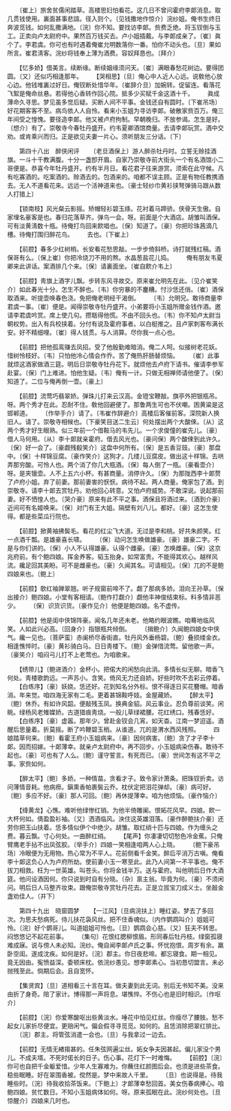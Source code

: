 <!-- { "loadSidebar": true } -->
　　〔崔上〕旅舍贫儒闲踏草。高楼思妇怕看花。这几日不曾问霍府李郞消息。取几贯钱使用。裏面甚事悲諠。径入则个。〔见钱撒地作惊介〕浣纱姐。俺书生终日奔波觅钱。如何乱撒满地。〔浣〕你不知。要找访李郞。赀费乏绝。将玉钗倒与玉工。正卖向卢太尉府中。果然百万钱买去。卢小姐插戴。与李郞成亲了。〔崔〕眞个了。李君虞。你可也有时遇着俺崔允明数落你一番。怕你不动头也。〔旦〕果如所言。崔君淸客。浣纱将钱奉上薄为酒费。容奴拜恳也。〔拜介〕 

　　【忆多娇】借美言。续断缘。断续姻缘须问天。〔崔〕满眼春愁花树边。要得团圆。〔又〕还似巧相逢那年。 
　　【哭相思】〔旦〕俺心中人近人心远。说敎他心放心边。他钱堆裏过好日。俺钗断处惜华年。〔崔辞介旦〕加婉转。促留连。看落花飞絮是俺命丝悬。若得他心香转作回心院。抵多少买赋千金这酒十千。 
　　眞成薄命久寻思。梦见虽多觉后疑。买断人间不平事。金钱还自有圆时。〔下崔吊场〕好花期客客不至。病鸟依人人自怜。看来小玉姐为寻访李郞。破散家赀百万。俺三年间受之惶愧。要径造李郞。他又被卢府拘制。早朝晚归。不放参谒。怎生是好。〔想介〕有了。崇敬寺今春牡丹盛开。约韦夏卿酒馆商量。去请李郞玩赏。酒中交劝。或肯乘兴而归。正是欲见夫妻一片心。须听朋友三分话。〔下〕 

　　第四十八出　醉侠闲评 
　　〔老旦酒保上〕游人醉杀牡丹时。立誓无赊挂酒旗。一斗十千教满腹。十分一盏卽开眉。自家乃崇敬寺前大街头一个有名酒馆小二哥便是。恭喜今年牡丹盛开。约有半月日。看花君子往来游赏。须索在此守候。凡有吃寡酒的。吃案酒的。赊酒去的。包酒来的。咱都不误主顾。正是有物任教携酒去。无人不道看花来。远远一个活神道来也。〔豪士轻纱巾黄衫挟弩弹骑马跟从数人打猎上〕 

　　【锁南枝】风光粲云影摇。矫帽轻衫碧玉绦。花衬着马蹄骄。侠骨天生傲。自家埋名豪客是也。春归花落草齐。弹鸟一会。呀。前面是个大酒店。胡雏叫酒保。可有淡黄淸数十甁。待俺打鸟回来飮唱也。〔保〕知道了。〔豪〕你把珍珠茜滴几槽。待俺打围归醉花鸟。 
　　去也。〔下崔上〕 

　　【前腔】春多少红树梢。长安看花愁思敲。一步步倚斜桥。诗打就残红稿。酒保哥有么。〔保上崔〕你把冷烧刀不用的熬。水晶葱盐花儿捣。 
　　俺有朋友韦夏卿来此讲话。案酒排几个来。〔保〕请裏面坐。〔崔自飮介韦上〕 

　　【前腔】靑旗上酒字儿飘。步转东风寻故交。原来崔允明先在此。〔见介崔笑介〕如此春光十分。怎生不醉也。〔韦〕你穷暴的不鏖糟。忖沙恁还俏。〔崔〕酒保取酒来。听提壶唤春色浇。免把俺老明经干渴倒。 
　　〔韦〕允明兄。敢待商量李君虞一事。〔崔〕便是。闻得崇敬寺牡丹盛开。小弟要将小玉姐所赠金钱作酒。邀请李君虞吟赏。席上使几句。攒聒得他慌。不由不回头也。〔韦〕你不知卢太尉当朝权势。出入有兵校挟着。分付有说及霍府事者。以白梃推之。且卢家刺客布满长安。好不精细哩。〔崔〕得人钱贯。与人消算。尽你我一点心也。 

　　【前腔】把他孤鸾赚去凤招。受了他殷勤难暗消。俺二人呵。似接树老花妖。惜树怜枝好。〔韦〕只怕他冷心情会作乔。苦了俺热肝肠替烦恼。 
　　〔崔〕此事就烦这酒家做酒三筵。明后日崇敬寺牡丹花下。就烦他去卢府下请书。催请李参军赴宴。〔保〕门上难进。怕他生疑。〔韦〕俺有一计。只做无相禅师请他便了。〔保〕知道了。二位与俺再倒一壶。〔豪上〕 

　　【前腔】流莺巧翡翠娇。弹珠儿打来云汉高。金镫宝鞭敲。旗亭外把银瓶吊。呀。两个秀才在此。忍耐不住。敎他回避便了。那鲁两生可也不伏嘲。困黄粱是这邯郸道。 
　　〔作举手介〕请了。〔韦崔作辞避介〕高楼后客催前客。深院新人换旧人。请了。崇敬寺相候也。〔下豪笑目送二生云〕何处摆出两个大酸倈。〔从〕这两个秀才好生眼熟。似三年前一个借鞍马的韦先儿。一个求俊僮的崔先儿。〔豪〕借人马何用。〔从〕李十郞就亲霍府。借去风光也。〔豪问保〕两个酸倈到此许久。〔保〕好一会了。〔豪觑残殽笑介〕这盘中何所有。〔保〕是五香豆豉。〔豪〕那盘中。〔保〕十样锦豆腐。〔豪作笑介〕这狗才。几缕儿豆腐皮。做出这十样锦。去哄弄那穷酸。可怜人也。两个消了你几大甁酒。〔保〕每人倒了一甁。〔豪看壶介〕呀。是夹镴壶。人不上五六小杯。有甚商量。消停许久。〔保〕为那陇西李十郞赘了卢府小姐。弃了前妻。那前妻害的恹恹。病待不起。两人商量。俺家包了酒。到崇敬寺。请李十郞去赏牡丹。劝他回心转意。又怕卢府威势。不敢深说。说起那前妻。好不恓惶人也。〔哭介豪〕原来有此不平之事。酒保且将酒过来。〔酒到介豪〕近间可有名姬唤来。〔保〕对门有王大姐。隔壁有刘八儿。都好。〔豪〕这怎生使得。都是些菜瓜行院也。 

　　【前腔】掀黄袖拂鬓毛。看花的红尘飞大道。无过是李和桃。好共朱颜笑。红一点酒千瓢。是雄豪喜长啸。 
　　〔保〕动问怎生唤做雄豪。〔豪〕雄豪二字。不是与你们讲的。〔保〕小人不认得雄豪。认得个雌豪。〔豪〕怎唤雌豪。〔保〕这京兆府前。有个鲍四娘。挥金养客。韬玉抬身。如常富贵。不能得其欢心。越样风流。纔足回其美盼。可不是雌豪也。〔豪〕久闻其名。可请相见。〔保〕兀的不是鲍四娘来也。〔鲍上〕 

　　【前腔】欹红袖亸翠翘。听子规窗前啼不了。觑了那病多娇。泪向王孙草。〔保出接介〕鲍四娘。小堂有客相请。〔鲍作打觑介〕觑他丰神俊结束标。料多情非恶少。 
　　〔保〕识货识货。〔豪作见介〕他便是鲍四娘。名不虚传。 

　　【前腔】他是闺中侠锦阵豪。闻名几年还未老。他略约眼波瞧。咱蓦地临风笑。人如此兴必高。〔回身介〕指银瓶共倾倒。 
　　〔揖鲍介〕久闻鲍四娘女中侠气。纔一见也。〔菩萨蛮〕赤阑桥尽香街直。牡丹风外垂杨碧。〔鲍〕叠损缕金衣。相逢憔悴时。〔豪〕黄衫骑白马。日日靑楼下。〔鲍〕金弹惜流莺。留他歌一声。〔豪笑介〕咱闷弓儿打不上老莺也。为咱歌来。 

　　【绣带儿】〔鲍进酒介〕金杯小。把偌大的闲愁向此消。多情长似无聊。暗香飞何处。靑楼歌韵远。一声苏小。含笑。倚风无力还自娇。好些时吹不去彩云停着。 
　　【白练序】〔豪〕妖娆。恁还好。花到知名分外标。恨不得逐日买花簪帽。暗香消。年来觉。咱四海无家有二毛。更着甚锦鞍呼妓。金屋藏娇。 
　　【醉太平】〔鲍〕休乔。有如许风韶。便敲残玉凤。换典金貂。风云事业。忍负尊前谈笑。闲眺。绿杨风老雉媒娇。古道猎痕靑烧。一般儿草绿裙腰。花红绣口。残春恁好。 
　　【白练序】〔豪〕虚嚣。那年少。曾赴金钗会几宵。如天杳。江南一梦迢遥。酒醒后思量着。折莫摇。断了吟鞭碧玉梢。从谁道。兀的是渭水西风残照。 
　　四娘踏草何来。〔鲍〕看霍王府小玉姐病来。〔豪〕因何病害。〔鲍〕贪了才子李十郞。因而招嫁。十郞薄幸。就亲卢太尉府中。再不回步。小玉姐病染伤春。敢待不起也。〔豪〕可也有了人么。〔鲍〕谨守誓言。有死而已。〔豪〕世间怎有这不平之事。家赀如何。 

　　【醉太平】〔鲍〕多娇。一种情苗。贪看才子。致令家计萧条。把珠钗折卖。访问薄情音耗。他病痨。鎭熏香帕裹鬓云乔。枕伏定把泪花弹却。〔豪〕病可好。〔鲍〕多应不好。〔豪〕那人可回。〔鲍〕再休提薄幸。咱为他烦恼。〔豪作恼介〕 

　　【绛黄龙】心憔。难听他绿惨红销。为他半倚雕阑。恨妬花风早。四娘。飮一大杯何如。倩盈盈衫袖。〔又〕洒酒临风。泱住这英雄泪落。〔豪作醉鲍扶介豪〕还劳你把玉山扶着。恁多情似伊个中绝少。胡雏。取红绡十匹与四娘。作为缠头之费。暮云飘。寸心何处。一曲醉红绡。 
　　【尾声】你凄凄切切愁色冷金蕉。只俺臂鹰老手拈不出凤弦胶。〔举手介〕四娘一笑相逢咱两人心上晓。 
　　〔鲍下豪吊场〕冷眼便为无用物。热心常为不平人。花前侧看千金笑。醉后平消万古嗔。俺看李十郞这负心人为卢府所劫。使前妻小玉一寒至此。此乃人间第一不平事也。俺不拔刀相救。枉为一世英雄。叫苍头。你将金钱半万。送与霍府。叫他明后日作大酒筵。他问设酒因何。你只说到时自有分晓。〔杂〕禀主翁。毕竟为何。〔豪〕不须闲问。明后日人马整齐妆束。跟俺崇敬寺赏牡丹花去。正是立拔宝刀成义士。坐敲金盏劝佳人。〔并下〕 

　　第四十九出　晓窗圆梦 
　　【一江风】〔旦病浣扶上〕睡红姿。梦去了多回次。为思夫愁病死。侍儿扶花袅风丝。把不住香魂似。〔内作鹦鹉叫介〕姐姐可怜。〔浣〕好个鹦哥儿。叫道姐姐可怜也。〔旦〕鹦鹉会心慈。〔又〕狂夫不转思。闷悠悠记不起花前事。 
　　〔集句〕花恨红腮柳恨眉。形同春后牡丹枝。绿窗孤寝难成寐。说与傍人未必知。浣纱。俺自闻李郞卢氏之事。怀忧抱恨。周岁有余。羸卧空闺。遂成沈疾。如何是好。〔浣〕郡主。你日夜悲啼。都忘寝食。期一相见。竟无因由。寃愤益深。委顿床枕。依浣纱愚见。想李郞素心。当初恳切盟言。未必抛残至此。倘期后会。且自宽怀。 

　　【集贤宾】〔旦〕道相看三十言在耳。做夫妻到此无词。别后无书知不美。没来由折了身奇。陪了家计。博得那一声将息。堪憔悴。不伤心也是旧时相识。〔作呕介〕 

　　【前腔】〔浣〕你爱寒酸呕出些黄淡水。唾花中怕见红丝。你瘦尽了腰肢。愁不起女儿家折尽便宜。更赔闲气。偏会假寻寻觅觅。如何的。且恁消除把翠红排比。 
　　〔浣〕郡主。将管弦消遣一会也。〔旦〕与我拿过一边去。 

　　【前腔】无情无緖搊甚的。任朱弦网遍尘丝。妬女争夫因甚起。偏儿家没个男儿。不成夫壻。不死时偌长的日子。伤心事。花灯下一时难悔。 
　　【前腔】〔浣〕你可也自把千金躯爱惜。少年人生寡难为。你蘸住红颜图后会。也须是进些茶食。稳些眠睡。好在翠围香被。傥然是。梦中来故人千里。 
　　〔旦〕也说得是。待我睡些时。〔浣〕待我收拾茶饭来。〔下鲍上〕才郞薄幸愁回首。美女伤春病捧心。咱鲍四娘。贫忙数日。不知小玉姐病体如何。呀。原来孤眠在此。浣纱何处也。〔旦惊醒介〕四娘来几时也。 

